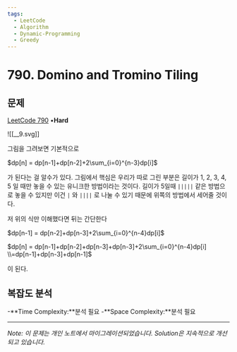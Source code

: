 ```yaml
---
tags:
  - LeetCode
  - Algorithm
  - Dynamic-Programming
  - Greedy
---
```


# 790. Domino and Tromino Tiling

## 문제

[LeetCode 790](https://leetcode.com/problems/domino-and-tromino-tiling/) •**Hard**

![[__9.svg]]

그림을 그려보면 기본적으로

$dp[n] = dp[n-1]+dp[n-2]+2\sum_{i=0}^{n-3}dp[i]$

가 된다는 걸 알수가 있다. 그림에서 핵심은 우리가 따로 그린 부분은 길이가 1, 2, 3, 4, 5 일 때만 놓을 수 있는 유니크한 방법이라는 것이다. 길이가 5일때 `|||||` 같은 방법으로 놓을 수 있지만 이건 `|` 와 `||||` 로 나눌 수 있기 때문에 위쪽의 방법에서 세어줄 것이다.

저 위의 식만 이해했다면 뒤는 간단한다

$dp[n-1] = dp[n-2]+dp[n-3]+2\sum_{i=0}^{n-4}dp[i]$

$dp[n] = dp[n-1]+dp[n-2]+dp[n-3]+dp[n-3]+2\sum_{i=0}^{n-4}dp[i] \\=dp[n-1]+dp[n-3]+dp[n-1]$

이 된다.

## 복잡도 분석

-**Time Complexity:**분석 필요
-**Space Complexity:**분석 필요

---

*Note: 이 문제는 개인 노트에서 마이그레이션되었습니다. Solution은 지속적으로 개선되고 있습니다.*
